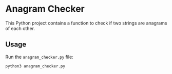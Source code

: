 # Anagram Checker

This Python project contains a function to check if two strings are anagrams of each other.

## Usage
Run the `anagram_checker.py` file:
```bash
python3 anagram_checker.py
